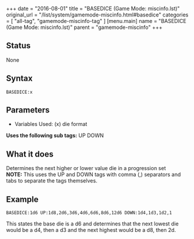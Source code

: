 +++
date = "2016-08-01"
title = "BASEDICE (Game Mode: miscinfo.lst)"
original_url = "/list/system/gamemode-miscinfo.html#basedice"
categories = [ "all-tag", "gamemode-miscinfo-tag" ]
[menu.main]
    name = "BASEDICE (Game Mode: miscinfo.lst)"
    parent = "gamemode-miscinfo"
+++

## Status

None

## Syntax

`BASEDICE:x`

## Parameters

-   Variables Used: (x) die format



**Uses the following sub tags:** UP DOWN

What it does
------------

Determines the next higher or lower value die in a progression set\
 **NOTE:** This uses the UP and DOWN tags with comma (,) separators and
tabs to separate the tags themselves.

Example
-------

`BASEDICE:1d6 UP:1d8,2d6,3d6,4d6,6d6,8d6,12d6 DOWN:1d4,1d3,1d2,1`

This states the base die is a d6 and determines that the next lowest die
would be a d4, then a d3 and the next highest would be a d8, then 2d.

